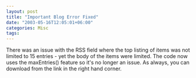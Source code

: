 ```yaml
---
layout: post
title: "Important Blog Error Fixed"
date: "2003-05-16T12:05:01+06:00"
categories: Misc 
tags: 
---
```


There was an issue with the RSS field where the top listing of items was not limited to 15 entries - yet the body of the items were limited. The code now uses the maxEntries() feature so it's no longer an issue. As always, you can download from the link in the right hand corner.